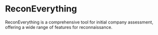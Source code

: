 # ReconEverything
ReconEverything is a comprehensive tool for initial company assessment, offering a wide range of features for reconnaissance.
